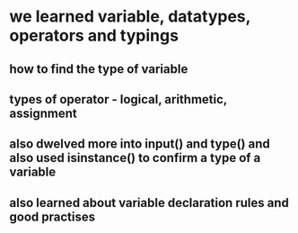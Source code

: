 # we learned variable, datatypes, operators and typings
## how to find the type of variable 
## types of operator - logical, arithmetic, assignment
## also dwelved more into input() and type() and also used isinstance() to confirm a type of a variable
## also learned about variable declaration rules and good practises